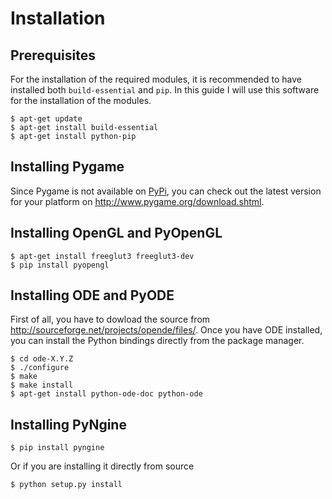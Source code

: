 # Installation

## Prerequisites

For the installation of the required modules, it is recommended to have installed both 
`build-essential` and `pip`. In this guide I will use this software for the installation
of the modules.

	$ apt-get update 
	$ apt-get install build-essential
	$ apt-get install python-pip


## Installing Pygame

Since Pygame is not available on [PyPi](http://pypi.python.org/pypi), you can check out
the latest version for your platform on <http://www.pygame.org/download.shtml>.


## Installing OpenGL and PyOpenGL

	$ apt-get install freeglut3 freeglut3-dev
	$ pip install pyopengl


## Installing ODE and PyODE

First of all, you have to dowload the source from <http://sourceforge.net/projects/opende/files/>.
Once you have ODE installed, you can install the Python bindings directly from the package manager.

	$ cd ode-X.Y.Z
	$ ./configure
	$ make
	$ make install
	$ apt-get install python-ode-doc python-ode


## Installing PyNgine

	$ pip install pyngine

Or if you are installing it directly from source

	$ python setup.py install

